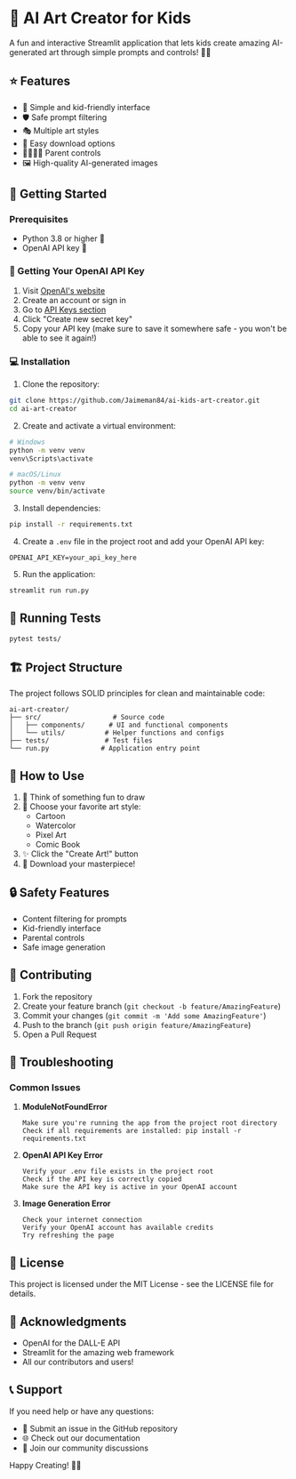 # 🎨 AI Art Creator for Kids

A fun and interactive Streamlit application that lets kids create amazing AI-generated art through simple prompts and controls! 🌈✨

## ⭐ Features

- 🎯 Simple and kid-friendly interface
- 🛡️ Safe prompt filtering
- 🎭 Multiple art styles
- 💾 Easy download options
- 👨‍👩‍👧‍👦 Parent controls
- 🖼️ High-quality AI-generated images

## 🚀 Getting Started

### Prerequisites

- Python 3.8 or higher 🐍
- OpenAI API key 🔑

### 🔑 Getting Your OpenAI API Key

1. Visit [OpenAI's website](https://platform.openai.com/signup)
2. Create an account or sign in
3. Go to [API Keys section](https://platform.openai.com/api-keys)
4. Click "Create new secret key"
5. Copy your API key (make sure to save it somewhere safe - you won't be able to see it again!)

### 💻 Installation

1. Clone the repository:
```bash
git clone https://github.com/Jaimeman84/ai-kids-art-creator.git
cd ai-art-creator
```

2. Create and activate a virtual environment:
```bash
# Windows
python -m venv venv
venv\Scripts\activate

# macOS/Linux
python -m venv venv
source venv/bin/activate
```

3. Install dependencies:
```bash
pip install -r requirements.txt
```

4. Create a `.env` file in the project root and add your OpenAI API key:
```env
OPENAI_API_KEY=your_api_key_here
```

5. Run the application:
```bash
streamlit run run.py
```

## 🧪 Running Tests

```bash
pytest tests/
```

## 🏗️ Project Structure

The project follows SOLID principles for clean and maintainable code:

```
ai-art-creator/
├── src/                  # Source code
│   ├── components/      # UI and functional components
│   └── utils/          # Helper functions and configs
├── tests/              # Test files
└── run.py             # Application entry point
```

## 🎯 How to Use

1. 🤔 Think of something fun to draw
2. 🎨 Choose your favorite art style:
   - Cartoon
   - Watercolor
   - Pixel Art
   - Comic Book
3. ✨ Click the "Create Art!" button
4. 💾 Download your masterpiece!

## 🔒 Safety Features

- Content filtering for prompts
- Kid-friendly interface
- Parental controls
- Safe image generation

## 🤝 Contributing

1. Fork the repository
2. Create your feature branch (`git checkout -b feature/AmazingFeature`)
3. Commit your changes (`git commit -m 'Add some AmazingFeature'`)
4. Push to the branch (`git push origin feature/AmazingFeature`)
5. Open a Pull Request

## 🐞 Troubleshooting

### Common Issues

1. **ModuleNotFoundError**
   ```
   Make sure you're running the app from the project root directory
   Check if all requirements are installed: pip install -r requirements.txt
   ```

2. **OpenAI API Key Error**
   ```
   Verify your .env file exists in the project root
   Check if the API key is correctly copied
   Make sure the API key is active in your OpenAI account
   ```

3. **Image Generation Error**
   ```
   Check your internet connection
   Verify your OpenAI account has available credits
   Try refreshing the page
   ```

## 📝 License

This project is licensed under the MIT License - see the LICENSE file for details.

## 🌟 Acknowledgments

- OpenAI for the DALL-E API
- Streamlit for the amazing web framework
- All our contributors and users!

## 📞 Support

If you need help or have any questions:
- 📧 Submit an issue in the GitHub repository
- 🌐 Check out our documentation
- 💬 Join our community discussions

Happy Creating! 🎨✨
